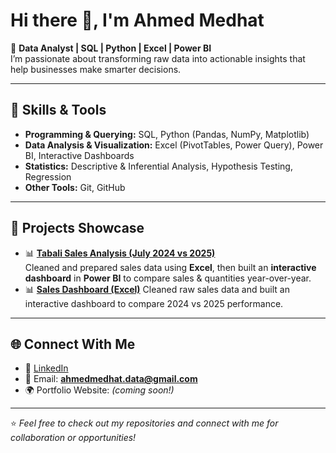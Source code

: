 # Hi there 👋, I'm Ahmed Medhat  

🎯 **Data Analyst | SQL | Python | Excel | Power BI**  
I’m passionate about transforming raw data into actionable insights that help businesses make smarter decisions.  

---

## 🚀 Skills & Tools  
- **Programming & Querying:** SQL, Python (Pandas, NumPy, Matplotlib)  
- **Data Analysis & Visualization:** Excel (PivotTables, Power Query), Power BI, Interactive Dashboards  
- **Statistics:** Descriptive & Inferential Analysis, Hypothesis Testing, Regression  
- **Other Tools:** Git, GitHub  

---

## 📂 Projects Showcase  

- 📊 [**Tabali Sales Analysis (July 2024 vs 2025)**](#)  
  Cleaned and prepared sales data using **Excel**, then built an **interactive dashboard** in **Power BI** to compare sales & quantities year-over-year.
- 📊 [**Sales Dashboard (Excel)**](#)
   Cleaned raw sales data and built an interactive dashboard to compare 2024 vs 2025 performance. 

---
  

## 🌐 Connect With Me  
- 💼 [LinkedIn](https://linkedin.com/in/ahmed-medhat-a15659321/)  
- 📧 Email: **ahmedmedhat.data@gmail.com**  
- 🌍 Portfolio Website: *(coming soon!)*

---
⭐️ *Feel free to check out my repositories and connect with me for collaboration or opportunities!*
